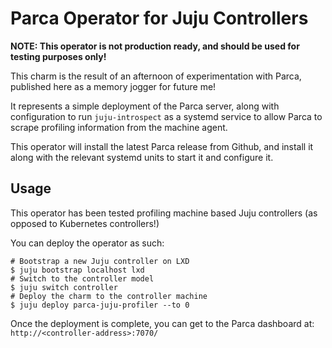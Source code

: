 # Parca Operator for Juju Controllers

**NOTE: This operator is not production ready, and should be used for testing purposes only!**

This charm is the result of an afternoon of experimentation with Parca, published here as a memory
jogger for future me!

It represents a simple deployment of the Parca server, along with configuration to run
`juju-introspect` as a systemd service to allow Parca to scrape profiling information from the
machine agent.

This operator will install the latest Parca release from Github, and install it along with the
relevant systemd units to start it and configure it.

## Usage

This operator has been tested profiling machine based Juju controllers (as opposed to Kubernetes
controllers!)

You can deploy the operator as such:

```shell
# Bootstrap a new Juju controller on LXD
$ juju bootstrap localhost lxd
# Switch to the controller model
$ juju switch controller
# Deploy the charm to the controller machine
$ juju deploy parca-juju-profiler --to 0
```

Once the deployment is complete, you can get to the Parca dashboard at:
`http://<controller-address>:7070/`
